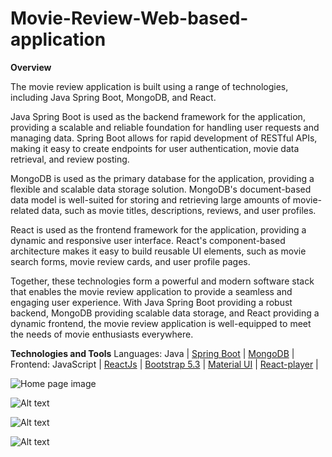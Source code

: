 # Movie-Review-Web-based-application

**Overview**

The movie review application is built using a range of technologies, including Java Spring Boot, MongoDB, and React.

Java Spring Boot is used as the backend framework for the application, providing a scalable and reliable foundation for handling user requests and managing data. Spring Boot allows for rapid development of RESTful APIs, making it easy to create endpoints for user authentication, movie data retrieval, and review posting.

MongoDB is used as the primary database for the application, providing a flexible and scalable data storage solution. MongoDB's document-based data model is well-suited for storing and retrieving large amounts of movie-related data, such as movie titles, descriptions, reviews, and user profiles.

React is used as the frontend framework for the application, providing a dynamic and responsive user interface. React's component-based architecture makes it easy to build reusable UI elements, such as movie search forms, movie review cards, and user profile pages.

Together, these technologies form a powerful and modern software stack that enables the movie review application to provide a seamless and engaging user experience. With Java Spring Boot providing a robust backend, MongoDB providing scalable data storage, and React providing a dynamic frontend, the movie review application is well-equipped to meet the needs of movie enthusiasts everywhere.

**Technologies and Tools**
Languages:   Java   |   [Spring Boot](https://spring.io/)    | [MongoDB](https://www.mongodb.com/) |
Frontend:   JavaScript | [ReactJs](https://reactjs.org/)  |  [Bootstrap 5.3](https://getbootstrap.com/) |  [Material UI](https://mui.com/) | [React-player](https://www.npmjs.com/package/react-player) |

![Home page image](https://res.cloudinary.com/diued7ugb/image/upload/v1677894357/image1_e92qk5.png)

![Alt text](https://res.cloudinary.com/diued7ugb/image/upload/v1677894361/image4_aszq0w.png)

![Alt text](https://res.cloudinary.com/diued7ugb/image/upload/v1677894357/image2_jfwbbm.png)

![Alt text](https://res.cloudinary.com/diued7ugb/image/upload/v1677894357/image5_bs2udp.png)


